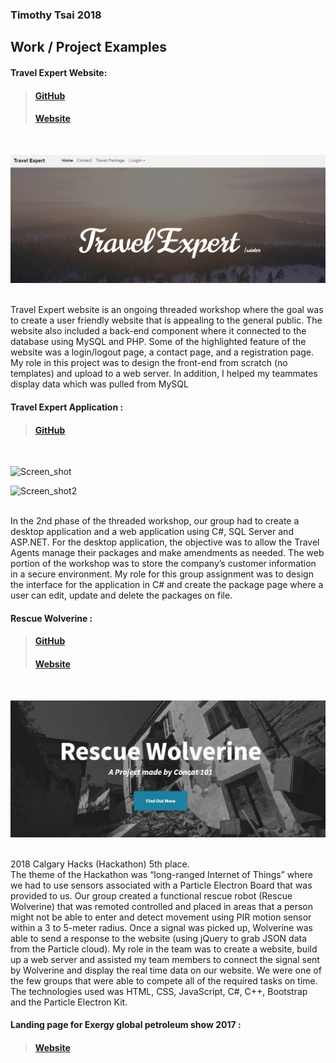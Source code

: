 ###  Timothy Tsai   2018    


## Work / Project Examples

#### Travel Expert Website: 	
> #### [GitHub](https://github.com/timothy0217/Travel_Expert_Website)
>####  [Website]( http://timothytsai.com/travel/)
<br>

![Screen_shot](https://github.com/timothy0217/Travel_Expert_Website/blob/master/screen_shot3.PNG)


<br>
Travel Expert website is an ongoing threaded workshop where the goal was to create a user friendly website that is appealing to the general public. The website also included a back-end component where it connected to the database using MySQL and PHP. Some of the highlighted feature of the website was a login/logout page, a contact page, and a registration page. My role in this project was to design the front-end from scratch (no templates) and upload to a web server. In addition, I helped my teammates display data which was pulled from MySQL
<br>

#### Travel Expert Application : 	
> ####  [GitHub](https://github.com/timothy0217/Travel_Expert_Application)
<br>

![Screen_shot](https://github.com/timothy0217/Travel_Expert_Application/blob/master/screen_shot1.PNG)

![Screen_shot2](https://github.com/timothy0217/Travel_Expert_Application/blob/master/screen_shot2.PNG)

<br>
In the 2nd phase of the threaded workshop, our group had to create a desktop application and a web application using C#, SQL Server and ASP.NET. For the desktop application, the objective was to allow the Travel Agents manage their packages and make amendments as needed. The web portion of the workshop was to store the company’s customer information in a secure environment. My role for this group assignment was to design the interface for the application in C# and create the package page where a user can edit, update and delete the packages on file.
<br>

#### Rescue Wolverine :
> ####  [GitHub](https://github.com/timothy0217/Hackathon2018)
> ####  [Website](http://concat101.tech/)
<br>

![Screen_shot](https://github.com/timothy0217/Hackathon2018/blob/master/Screen_shot1.PNG)

<br>
2018 Calgary Hacks (Hackathon) 5th place.<br>
The theme of the Hackathon was “long-ranged Internet of Things” where we had to use sensors associated with a Particle Electron Board that was provided to us. Our group created a functional rescue robot (Rescue Wolverine) that was remoted controlled and placed in areas that a person might not be able to enter and detect movement using PIR motion sensor within a 3 to 5-meter radius. Once a signal was picked up, Wolverine was able to send a response to the website (using jQuery to grab JSON data from the Particle cloud). My role in the team was to create a website, build up a web server and assisted my team members to connect the signal sent by Wolverine and display the real time data on our website. We were one of the few groups that were able to compete all of the required tasks on time. The technologies used was HTML, CSS, JavaScript, C#, C++, Bootstrap and the Particle Electron Kit.
<br>

#### Landing page for Exergy global petroleum show 2017 :
> ####  [Website](http://timothytsai.com/landing/)
<br>
